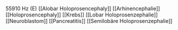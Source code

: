 55910 Hz (E)
[[Alobar Holoprosencephaly]]
[[Arhinencephalie]]
[[Holoprosencephaly]]
[[Krebs]]
[[Lobar Holoprosenzephalie]]
[[Neuroblastom]]
[[Pancreatitis]]
[[Semilobäre Holoprosenzephalie]]
